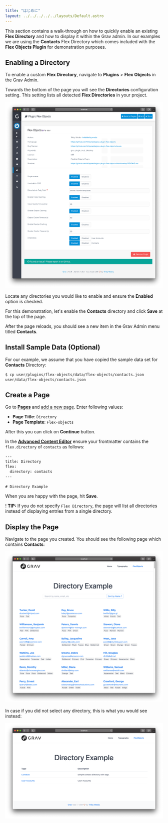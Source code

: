 ```yaml
---
title: "はじめに"
layout: ../../../../../layouts/Default.astro
---
```



This section contains a walk-through on how to quickly enable an existing **Flex Directory** and how to display it within the Grav admin. In our examples we are using the **Contacts** Flex Directory which comes included with the **Flex Objects Plugin** for demonstration purposes.

## Enabling a Directory

To enable a custom **Flex Directory**, navigate to **Plugins** > **Flex Objects** in the Grav Admin.

Towards the bottom of the page you will see the **Directories** configuration setting. This setting lists all detected **Flex Directories** in your project.

![Plugin Configuration](flex-objects-options.png)

Locate any directories you would like to enable and ensure the **Enabled** option is checked.

For this demonstration, let's enable the **Contacts** directory and click **Save** at the top of the page.

After the page reloads, you should see a new item in the Grav Admin menu titled **Contacts**.

## Install Sample Data (Optional)

For our example, we assume that you have copied the sample data set for **Contacts** Directory:

```shell
$ cp user/plugins/flex-objects/data/flex-objects/contacts.json user/data/flex-objects/contacts.json
```

## Create a Page

Go to **[Pages](/admin-panel/page)** and [add a new page](../../../../05.admin-panel/03.page/#adding-new-pages). Enter following values:

- **Page Title**: `Directory`
- **Page Template**: `Flex-objects`

After this you can click on **Continue** button.

In the **[Advanced Content Editor](/advanced/flex/administration/views-edit)** ensure your frontmatter contains the `flex.directory` of  `contacts` as follows:

```twig
---
title: Directory
flex:
  directory: contacts
---

# Directory Example
```

When you are happy with the page, hit **Save**.

! **TIP:** If you do not specify `Flex Directory`, the page will list all directories instead of displaying entries from a single directory.

## Display the Page

Navigate to the page you created. You should see the following page which contains **Contacts**:

![](flex-objects-site.png)

In case if you did not select any directory, this is what you would see instead:

![](flex-objects-directory.png)

